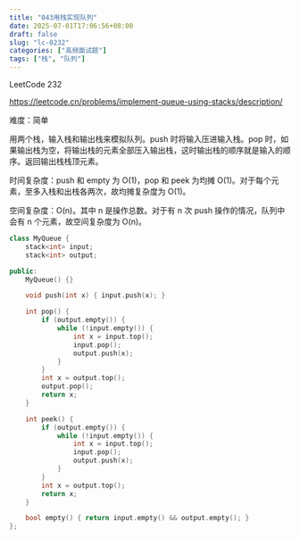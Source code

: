 ```yaml
---
title: "043用栈实现队列"
date: 2025-07-01T17:06:56+08:00
draft: false
slug: "lc-0232"
categories: ["高频面试题"]
tags: ["栈", "队列"]
---
```


LeetCode 232

https://leetcode.cn/problems/implement-queue-using-stacks/description/

难度：简单

用两个栈，输入栈和输出栈来模拟队列。push 时将输入压进输入栈。pop 时，如果输出栈为空，将输出栈的元素全部压入输出栈，这时输出栈的顺序就是输入的顺序。返回输出栈栈顶元素。

时间复杂度：push 和 empty 为 O(1)，pop 和 peek 为均摊 O(1)。对于每个元素，至多入栈和出栈各两次，故均摊复杂度为 O(1)。

空间复杂度：O(n)。其中 n 是操作总数。对于有 n 次 push 操作的情况，队列中会有 n 个元素，故空间复杂度为 O(n)。

<!--more-->

```cpp
class MyQueue {
    stack<int> input;
    stack<int> output;

public:
    MyQueue() {}

    void push(int x) { input.push(x); }

    int pop() {
        if (output.empty()) {
            while (!input.empty()) {
                int x = input.top();
                input.pop();
                output.push(x);
            }
        }
        int x = output.top();
        output.pop();
        return x;
    }

    int peek() {
        if (output.empty()) {
            while (!input.empty()) {
                int x = input.top();
                input.pop();
                output.push(x);
            }
        }
        int x = output.top();
        return x;
    }

    bool empty() { return input.empty() && output.empty(); }
};
```
